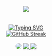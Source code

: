 <div align = "center">
<img src="https://github.com/user-attachments/assets/cb850b40-bb9a-423e-aa52-ef00a4876d8d"/>
</div>
<br>
<br>

<div align = "center">
<a href="https://git.io/typing-svg"><img src="https://readme-typing-svg.herokuapp.com?font=Fira+Code&size=30&pause=1000&color=F70000&width=435&lines=Hello%2C+i+am+Pedro!" alt="Typing SVG" /></a>
</div>

<div align = "center" >
  <a href="https://git.io/streak-stats"><img src="https://github-readme-streak-stats.herokuapp.com?user=Pedrocbrandao&theme=youtube-dark" alt="GitHub Streak" /></a>
</div>

<br>
<div align="center"> 
  <a href="https://www.linkedin.com/in/pedrocbrandao/" target="_blank"><img src="https://img.shields.io/badge/-LinkedIn-%230077B5?style=for-the-badge&logo=linkedin&logoColor=white" style="border-radius: 30px" target="_blank"></a> 
<a href="https://instagram.com/._pedrobrandao" target="_blank"><img src="https://img.shields.io/badge/-Instagram-%23E4405F?style=for-the-badge&logo=instagram&logoColor=white"</a>
<a href = "mailto:cmp.1a.pedro.brandao114@gmail.com"> <img src="https://img.shields.io/badge/-Gmail-%23333?style=for-the-badge&logo=gmail&logoColor=white" target="_blank"></a>
 </div>
